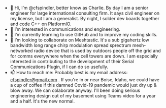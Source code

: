- 👋 Hi, I’m @cfspindler, better know as Charlie. By day I am a senior engineer for large international consulting firm. It says 
civil engineer on my license, but I am a generalist. By night, I solder dev boards together and code C++ on PlatformIO. 
- 👀 I’m interested in communications and engineering. 
- 🌱 I’m currently learning to use GitHub and to improve my coding skills.  
- 💞️ I’m looking to collaborate on Meshtastic. It's a sub gigahertz low bandwidth long range chirp modulation spread sprectrum
mesh-networked radio device that is used by outdoors people off the grid and for comms everywhere when the cell towers are down.  I 
am especially interested in contributing to the development of their Serial Communications Plugin, if I can do so usefully. 
- 📫 How to reach me:  Probably best is my email address: cfspindler@gmail.com . If you're in or near Boise, Idaho, we could have a 
cup of coffee if this damned Covid-19 pandemic would just dry up & blow away. We can colaborate anyway. I'll been doing serious 
engineering design out of my basement using Teams video for a year and a half.  It's the new normal.

<!---
cfspindler/cfspindler is a ✨ special ✨ repository because its `README.md` (this file) appears on your GitHub profile.
You can click the Preview link to take a look at your changes.
--->
